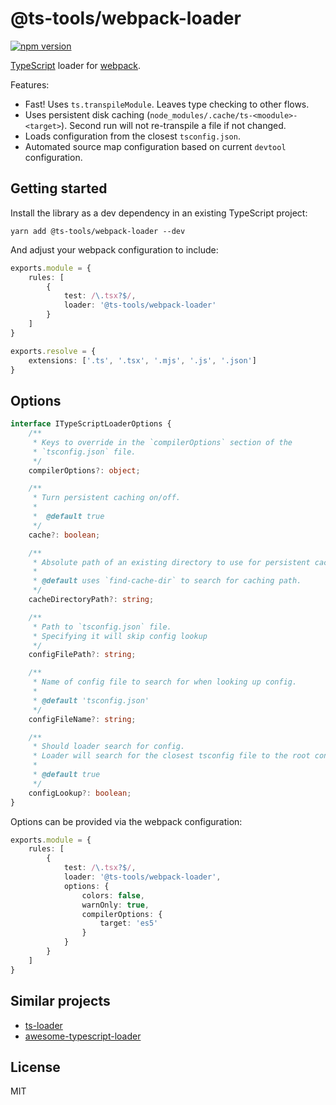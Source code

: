 # @ts-tools/webpack-loader
[![npm version](https://img.shields.io/npm/v/@ts-tools/webpack-loader.svg)](https://www.npmjs.com/package/@ts-tools/webpack-loader)

[TypeScript](https://www.typescriptlang.org/) loader for [webpack](https://webpack.js.org/).

Features:
- Fast! Uses `ts.transpileModule`. Leaves type checking to other flows.
- Uses persistent disk caching (`node_modules/.cache/ts-<moodule>-<target>`). Second run will not re-transpile a file if not changed.
- Loads configuration from the closest `tsconfig.json`.
- Automated source map configuration based on current `devtool` configuration.

## Getting started

Install the library as a dev dependency in an existing TypeScript project:
```
yarn add @ts-tools/webpack-loader --dev
```

And adjust your webpack configuration to include:
```ts
exports.module = {
    rules: [
        {
            test: /\.tsx?$/,
            loader: '@ts-tools/webpack-loader'
        }
    ]
}

exports.resolve = {
    extensions: ['.ts', '.tsx', '.mjs', '.js', '.json']
}
```

## Options

```ts
interface ITypeScriptLoaderOptions {
    /**
     * Keys to override in the `compilerOptions` section of the
     * `tsconfig.json` file.
     */
    compilerOptions?: object;

    /**
     * Turn persistent caching on/off.
     *
     *  @default true
     */
    cache?: boolean;

    /**
     * Absolute path of an existing directory to use for persistent cache.
     *
     * @default uses `find-cache-dir` to search for caching path.
     */
    cacheDirectoryPath?: string;

    /**
     * Path to `tsconfig.json` file.
     * Specifying it will skip config lookup
     */
    configFilePath?: string;

    /**
     * Name of config file to search for when looking up config.
     *
     * @default 'tsconfig.json'
     */
    configFileName?: string;

    /**
     * Should loader search for config.
     * Loader will search for the closest tsconfig file to the root context, and load it.
     *
     * @default true
     */
    configLookup?: boolean;
}
```

Options can be provided via the webpack configuration:
```ts
exports.module = {
    rules: [
        {
            test: /\.tsx?$/,
            loader: '@ts-tools/webpack-loader',
            options: {
                colors: false,
                warnOnly: true,
                compilerOptions: {
                    target: 'es5'
                }
            }
        }
    ]
}
```

## Similar projects

- [ts-loader](https://github.com/TypeStrong/ts-loader)
- [awesome-typescript-loader](https://github.com/s-panferov/awesome-typescript-loader)

## License

MIT
